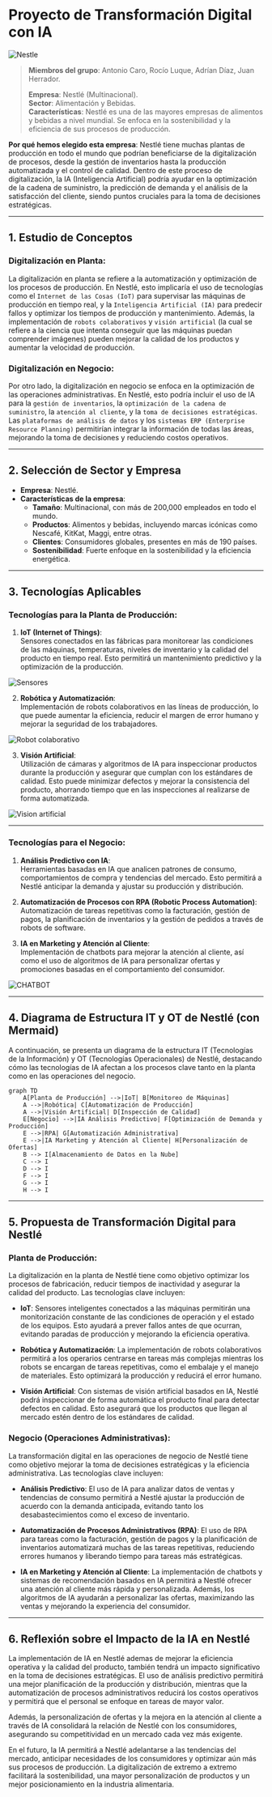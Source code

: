 # Proyecto de Transformación Digital con IA



![Nestle](https://github.com/Lmrocio/Proyecto_Digitalizacion/blob/main/img/Nestle.png?raw=true)




> **Miembros del grupo**: Antonio Caro, Rocío Luque, Adrían Díaz, Juan Herrador.
> 
> **Empresa**: Nestlé (Multinacional).  
> **Sector**: Alimentación y Bebidas.  
> **Características**: Nestlé es una de las mayores empresas de alimentos y bebidas a nivel mundial. Se enfoca en la sostenibilidad y la eficiencia de sus procesos de producción.  


**Por qué hemos elegido esta empresa**: Nestlé tiene muchas plantas de producción en todo el mundo que podrían beneficiarse de la digitalización de procesos, desde la gestión de inventarios hasta la producción automatizada y el control de calidad. Dentro de este proceso de digitalización, la IA (Inteligencia Artificial) podría ayudar en la optimización de la cadena de suministro, la predicción de demanda y el análisis de la satisfacción del cliente, siendo puntos cruciales para la toma de decisiones estratégicas.  


---

## 1. Estudio de Conceptos

### **Digitalización en Planta**:
La digitalización en planta se refiere a la automatización y optimización de los procesos de producción. En Nestlé, esto implicaría el uso de tecnologías como el ``Internet de las Cosas (IoT)`` para supervisar las máquinas de producción en tiempo real, y la ``Inteligencia Artificial (IA)`` para predecir fallos y optimizar los tiempos de producción y mantenimiento. Además, la implementación de ``robots colaborativos`` y ``visión artificial`` (la cual se refiere a la ciencia que intenta conseguir que las máquinas puedan comprender imágenes) pueden mejorar la calidad de los productos y aumentar la velocidad de producción.


### **Digitalización en Negocio**:
Por otro lado, la digitalización en negocio se enfoca en la optimización de las operaciones administrativas. En Nestlé, esto podría incluir el uso de IA para la ``gestión de inventarios``, la ``optimización de la cadena de suministro``, la ``atención al cliente``, y la ``toma de decisiones estratégicas``. Las ``plataformas de análisis de datos`` y los ``sistemas ERP (Enterprise Resource Planning)`` permitirían integrar la información de todas las áreas, mejorando la toma de decisiones y reduciendo costos operativos.


---

## 2. Selección de Sector y Empresa

- **Empresa**: Nestlé.
- **Características de la empresa**:
  - **Tamaño**: Multinacional, con más de 200,000 empleados en todo el mundo.
  - **Productos**: Alimentos y bebidas, incluyendo marcas icónicas como Nescafé, KitKat, Maggi, entre otras.
  - **Clientes**: Consumidores globales, presentes en más de 190 países.
  - **Sostenibilidad**: Fuerte enfoque en la sostenibilidad y la eficiencia energética.

---

## 3. Tecnologías Aplicables

### **Tecnologías para la Planta de Producción**:
1. **IoT (Internet of Things)**:  
   Sensores conectados en las fábricas para monitorear las condiciones de las máquinas, temperaturas, niveles de inventario y la calidad del producto en tiempo real. Esto permitirá un mantenimiento predictivo y la optimización de la producción.

![Sensores](https://github.com/Lmrocio/Proyecto_Digitalizacion/blob/main/img/sensores.jpg?raw=true)
   
2. **Robótica y Automatización**:  
   Implementación de robots colaborativos en las líneas de producción, lo que puede aumentar la eficiencia, reducir el margen de error humano y mejorar la seguridad de los trabajadores.

![Robot colaborativo](https://github.com/Lmrocio/Proyecto_Digitalizacion/blob/main/img/robot.jpg?raw=true)
   
3. **Visión Artificial**:  
   Utilización de cámaras y algoritmos de IA para inspeccionar productos durante la producción y asegurar que cumplan con los estándares de calidad. Esto puede minimizar defectos y mejorar la consistencia del producto, ahorrando tiempo que en las inspecciones al realizarse de forma automatizada.

![Vision artificial](https://github.com/Lmrocio/Proyecto_Digitalizacion/blob/main/img/vision_artificial.jpg?raw=true)

---

### **Tecnologías para el Negocio**:
1. **Análisis Predictivo con IA**:  
   Herramientas basadas en IA que analicen patrones de consumo, comportamientos de compra y tendencias del mercado. Esto permitirá a Nestlé anticipar la demanda y ajustar su producción y distribución.
   
2. **Automatización de Procesos con RPA (Robotic Process Automation)**:  
   Automatización de tareas repetitivas como la facturación, gestión de pagos, la planificación de inventarios y la gestión de pedidos a través de robots de software.
   
3. **IA en Marketing y Atención al Cliente**:  
   Implementación de chatbots para mejorar la atención al cliente, así como el uso de algoritmos de IA para personalizar ofertas y promociones basadas en el comportamiento del consumidor.

![CHATBOT](https://github.com/Lmrocio/Proyecto_Digitalizacion/blob/main/img/chatbot.jpg?raw=true)

---

## 4. Diagrama de Estructura IT y OT de Nestlé (con Mermaid)

A continuación, se presenta un diagrama de la estructura IT (Tecnologías de la Información) y OT (Tecnologías Operacionales) de Nestlé, destacando cómo las tecnologías de IA afectan a los procesos clave tanto en la planta como en las operaciones del negocio.

```mermaid
graph TD
    A[Planta de Producción] -->|IoT| B[Monitoreo de Máquinas]
    A -->|Robótica| C[Automatización de Producción]
    A -->|Visión Artificial| D[Inspección de Calidad]
    E[Negocio] -->|IA Análisis Predictivo| F[Optimización de Demanda y Producción]
    E -->|RPA| G[Automatización Administrativa]
    E -->|IA Marketing y Atención al Cliente| H[Personalización de Ofertas]
    B --> I[Almacenamiento de Datos en la Nube]
    C --> I
    D --> I
    F --> I
    G --> I
    H --> I
```

---

## 5. Propuesta de Transformación Digital para Nestlé

### **Planta de Producción**:
La digitalización en la planta de Nestlé tiene como objetivo optimizar los procesos de fabricación, reducir tiempos de inactividad y asegurar la calidad del producto. Las tecnologías clave incluyen:

- **IoT**: Sensores inteligentes conectados a las máquinas permitirán una monitorización constante de las condiciones de operación y el estado de los equipos. Esto ayudará a prever fallos antes de que ocurran, evitando paradas de producción y mejorando la eficiencia operativa.
  
- **Robótica y Automatización**: La implementación de robots colaborativos permitirá a los operarios centrarse en tareas más complejas mientras los robots se encargan de tareas repetitivas, como el embalaje y el manejo de materiales. Esto optimizará la producción y reducirá el error humano.

- **Visión Artificial**: Con sistemas de visión artificial basados en IA, Nestlé podrá inspeccionar de forma automática el producto final para detectar defectos en calidad. Esto asegurará que los productos que llegan al mercado estén dentro de los estándares de calidad.

### **Negocio (Operaciones Administrativas)**:
La transformación digital en las operaciones de negocio de Nestlé tiene como objetivo mejorar la toma de decisiones estratégicas y la eficiencia administrativa. Las tecnologías clave incluyen:

- **Análisis Predictivo**: El uso de IA para analizar datos de ventas y tendencias de consumo permitirá a Nestlé ajustar la producción de acuerdo con la demanda anticipada, evitando tanto los desabastecimientos como el exceso de inventario.
  
- **Automatización de Procesos Administrativos (RPA)**: El uso de RPA para tareas como la facturación, gestión de pagos y la planificación de inventarios automatizará muchas de las tareas repetitivas, reduciendo errores humanos y liberando tiempo para tareas más estratégicas.

- **IA en Marketing y Atención al Cliente**: La implementación de chatbots y sistemas de recomendación basados en IA permitirá a Nestlé ofrecer una atención al cliente más rápida y personalizada. Además, los algoritmos de IA ayudarán a personalizar las ofertas, maximizando las ventas y mejorando la experiencia del consumidor.

---

## 6. Reflexión sobre el Impacto de la IA en Nestlé

La implementación de IA en Nestlé ademas de mejorar la eficiencia operativa y la calidad del producto, también tendrá un impacto significativo en la toma de decisiones estratégicas. El uso de análisis predictivo permitirá una mejor planificación de la producción y distribución, mientras que la automatización de procesos administrativos reducirá los costos operativos y permitirá que el personal se enfoque en tareas de mayor valor.

Además, la personalización de ofertas y la mejora en la atención al cliente a través de IA consolidará la relación de Nestlé con los consumidores, asegurando su competitividad en un mercado cada vez más exigente.

En el futuro, la IA permitirá a Nestlé adelantarse a las tendencias del mercado, anticipar necesidades de los consumidores y optimizar aún más sus procesos de producción. La digitalización de extremo a extremo facilitará la sostenibilidad, una mayor personalización de productos y un mejor posicionamiento en la industria alimentaria.

